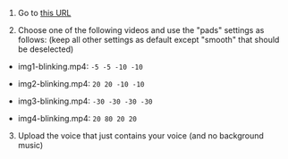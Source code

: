 
1) Go to [this URL](https://replicate.com/devxpy/cog-wav2lip)

2) Choose one of the following videos and  use the "pads" settings as follows:
(keep all other settings as default except "smooth" that should be deselected)

+ img1-blinking.mp4: `-5 -5 -10 -10`

+ img2-blinking.mp4: `20 20 -10 -10`

+ img3-blinking.mp4: `-30 -30 -30 -30`

+ img4-blinking.mp4: `20 80 20 20`

3) Upload the voice that just contains your voice (and no background music)
